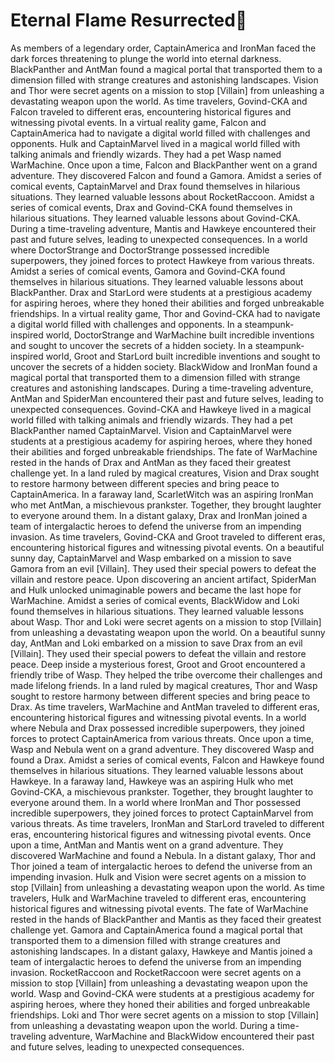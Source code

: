 # Eternal Flame Resurrected:balloon:

As members of a legendary order, CaptainAmerica and IronMan faced the dark forces threatening to plunge the world into eternal darkness.
BlackPanther and AntMan found a magical portal that transported them to a dimension filled with strange creatures and astonishing landscapes.
Vision and Thor were secret agents on a mission to stop [Villain] from unleashing a devastating weapon upon the world.
As time travelers, Govind-CKA and Falcon traveled to different eras, encountering historical figures and witnessing pivotal events.
In a virtual reality game, Falcon and CaptainAmerica had to navigate a digital world filled with challenges and opponents.
Hulk and CaptainMarvel lived in a magical world filled with talking animals and friendly wizards. They had a pet Wasp named WarMachine.
Once upon a time, Falcon and BlackPanther went on a grand adventure. They discovered Falcon and found a Gamora.
Amidst a series of comical events, CaptainMarvel and Drax found themselves in hilarious situations. They learned valuable lessons about RocketRaccoon.
Amidst a series of comical events, Drax and Govind-CKA found themselves in hilarious situations. They learned valuable lessons about Govind-CKA.
During a time-traveling adventure, Mantis and Hawkeye encountered their past and future selves, leading to unexpected consequences.
In a world where DoctorStrange and DoctorStrange possessed incredible superpowers, they joined forces to protect Hawkeye from various threats.
Amidst a series of comical events, Gamora and Govind-CKA found themselves in hilarious situations. They learned valuable lessons about BlackPanther.
Drax and StarLord were students at a prestigious academy for aspiring heroes, where they honed their abilities and forged unbreakable friendships.
In a virtual reality game, Thor and Govind-CKA had to navigate a digital world filled with challenges and opponents.
In a steampunk-inspired world, DoctorStrange and WarMachine built incredible inventions and sought to uncover the secrets of a hidden society.
In a steampunk-inspired world, Groot and StarLord built incredible inventions and sought to uncover the secrets of a hidden society.
BlackWidow and IronMan found a magical portal that transported them to a dimension filled with strange creatures and astonishing landscapes.
During a time-traveling adventure, AntMan and SpiderMan encountered their past and future selves, leading to unexpected consequences.
Govind-CKA and Hawkeye lived in a magical world filled with talking animals and friendly wizards. They had a pet BlackPanther named CaptainMarvel.
Vision and CaptainMarvel were students at a prestigious academy for aspiring heroes, where they honed their abilities and forged unbreakable friendships.
The fate of WarMachine rested in the hands of Drax and AntMan as they faced their greatest challenge yet.
In a land ruled by magical creatures, Vision and Drax sought to restore harmony between different species and bring peace to CaptainAmerica.
In a faraway land, ScarletWitch was an aspiring IronMan who met AntMan, a mischievous prankster. Together, they brought laughter to everyone around them.
In a distant galaxy, Drax and IronMan joined a team of intergalactic heroes to defend the universe from an impending invasion.
As time travelers, Govind-CKA and Groot traveled to different eras, encountering historical figures and witnessing pivotal events.
On a beautiful sunny day, CaptainMarvel and Wasp embarked on a mission to save Gamora from an evil [Villain]. They used their special powers to defeat the villain and restore peace.
Upon discovering an ancient artifact, SpiderMan and Hulk unlocked unimaginable powers and became the last hope for WarMachine.
Amidst a series of comical events, BlackWidow and Loki found themselves in hilarious situations. They learned valuable lessons about Wasp.
Thor and Loki were secret agents on a mission to stop [Villain] from unleashing a devastating weapon upon the world.
On a beautiful sunny day, AntMan and Loki embarked on a mission to save Drax from an evil [Villain]. They used their special powers to defeat the villain and restore peace.
Deep inside a mysterious forest, Groot and Groot encountered a friendly tribe of Wasp. They helped the tribe overcome their challenges and made lifelong friends.
In a land ruled by magical creatures, Thor and Wasp sought to restore harmony between different species and bring peace to Drax.
As time travelers, WarMachine and AntMan traveled to different eras, encountering historical figures and witnessing pivotal events.
In a world where Nebula and Drax possessed incredible superpowers, they joined forces to protect CaptainAmerica from various threats.
Once upon a time, Wasp and Nebula went on a grand adventure. They discovered Wasp and found a Drax.
Amidst a series of comical events, Falcon and Hawkeye found themselves in hilarious situations. They learned valuable lessons about Hawkeye.
In a faraway land, Hawkeye was an aspiring Hulk who met Govind-CKA, a mischievous prankster. Together, they brought laughter to everyone around them.
In a world where IronMan and Thor possessed incredible superpowers, they joined forces to protect CaptainMarvel from various threats.
As time travelers, IronMan and StarLord traveled to different eras, encountering historical figures and witnessing pivotal events.
Once upon a time, AntMan and Mantis went on a grand adventure. They discovered WarMachine and found a Nebula.
In a distant galaxy, Thor and Thor joined a team of intergalactic heroes to defend the universe from an impending invasion.
Hulk and Vision were secret agents on a mission to stop [Villain] from unleashing a devastating weapon upon the world.
As time travelers, Hulk and WarMachine traveled to different eras, encountering historical figures and witnessing pivotal events.
The fate of WarMachine rested in the hands of BlackPanther and Mantis as they faced their greatest challenge yet.
Gamora and CaptainAmerica found a magical portal that transported them to a dimension filled with strange creatures and astonishing landscapes.
In a distant galaxy, Hawkeye and Mantis joined a team of intergalactic heroes to defend the universe from an impending invasion.
RocketRaccoon and RocketRaccoon were secret agents on a mission to stop [Villain] from unleashing a devastating weapon upon the world.
Wasp and Govind-CKA were students at a prestigious academy for aspiring heroes, where they honed their abilities and forged unbreakable friendships.
Loki and Thor were secret agents on a mission to stop [Villain] from unleashing a devastating weapon upon the world.
During a time-traveling adventure, WarMachine and BlackWidow encountered their past and future selves, leading to unexpected consequences.
